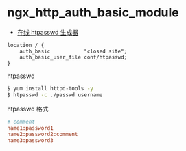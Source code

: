 # ngx_http_auth_basic_module

- [在线 htpasswd 生成器](https://tool.oschina.net/htpasswd)

```nginx
location / {
    auth_basic           "closed site";
    auth_basic_user_file conf/htpasswd;
}
```

htpasswd

```bash
$ yum install httpd-tools -y
$ htpasswd -c ./passwd username
```

htpasswd 格式

```ini
# comment
name1:password1
name2:password2:comment
name3:password3
```

